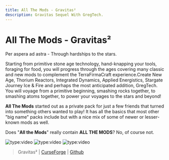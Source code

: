 ```yaml
---
title: All The Mods - Gravitas²
description: Gravitas Sequel With GregTech.
---
```


# All The Mods - Gravitas²

Per aspera ad astra - Through hardships to the stars.

Starting from primitive stone age technology, hand-knapping your tools, foraging for food, you will progress through the ages covering many classic and new mods to complement the TerraFirmaCraft experience.Create New Age, Thorium Reactors, Integrated Dynamics, Applied Energistics, Stargate Journey Ice & Fire and perhaps the most anticipated addition, GregTech. You will voyage from a primitive beginning, smashing rocks together, to smashing atoms together, to power your voyages to the stars and beyond!

**All The Mods** started out as a private pack for just a few friends that turned into something others wanted to play! It has all the basics that most other "big name" packs include but with a nice mix of some of newer or lesser-known mods as well. 

Does "**All the Mods**" really contain **ALL THE MODS**? No, of course not.

![type:video](https://youtube.com/embed/JQYbe6MxyGs)
![type:video](https://youtube.com/embed/vOj3sMJv2hk)
![type:video](https://youtube.com/embed/3Aq92sjMgQ8)

> Gravitas² | [CurseForge](https://legacy.curseforge.com/minecraft/modpacks/all-the-mods-gravitas2) | [Github](https://github.com/AllTheMods/Gravitas2)
